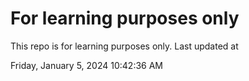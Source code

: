 # For learning purposes only
This repo is for learning purposes only.
Last updated at

Friday, January 5, 2024 10:42:36 AM

